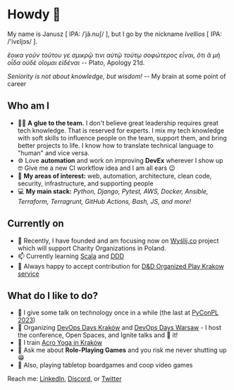 # Howdy 👋

My name is Janusz [ IPA: /ˈjã.nuʃ/ ], but I go by the nickname _Ivellios_ [ IPA: /'ivɛljɔs/ ].

_ἔοικα γοῦν τούτου γε σμικρῷ τινι αὐτῷ τούτῳ σοφώτερος εἶναι, ὅτι ἃ μὴ οἶδα οὐδὲ οἴομαι εἰδέναι_ -- Plato, Apology 21d.

_Seniority is not about knowledge, but wisdom!_ -- My brain at some point of career

## Who am I
- 👨‍💼 **A glue to the team.** I don't believe great leadership requires great tech knowledge. That is reserved for experts. I mix my tech knowledge with soft skills to influence people on the team, support them, and bring better projects to life. I know how to translate technical language to "human" and vice versa.
- ⚙️ Love **automation** and work on improving **DevEx** wherever I show up 🤓 Give me a new CI workflow idea and I am all ears 😉
- 💪 **My areas of interest:** web, automation, architecture, clean code, security, infrastructure, and supporting people
- 💻 **My main stack:** _Python, Django, Pytest, AWS, Docker, Ansible, Terraform, Terragrunt, GitHub Actions, Bash, JS, and more!_

## Currently on
- 🌱 Recently, I have founded and am focusing now on [Wyślij.co](https://github.com/wyslijco/wyslijco.github.io/) project which will support Charity Organizations in Poland. 
- 📫 Currently learning [Scala](https://www.scala-lang.org/) and [DDD](https://en.wikipedia.org/wiki/Domain-driven_design)
- 🤔 Always happy to accept contribution for [D&D Organized Play Krakow service](https://github.com/dnd-al-krk/)

## What do I like to do?
- 🎤 I give some talk on technology once in a while (the last at [PyConPL 2023](https://pl.pycon.org/2023/agenda/))
- 📆 Organizing [DevOps Days Kraków](https://devopsdays.org/events/2023-krakow/) and [DevOps Days Warsaw](https://devopsdays.org/events/2023-warsaw/) - I host the conference, Open Spaces, and Ignite talks and 🥰 it!
- 🤸 I train [Acro Yoga in Kraków](https://www.facebook.com/groups/239468339510760)
- 💬 Ask me about **Role-Playing Games** and you risk me never shutting up 😁 
- 🎲 Also, playing tabletop boardgames and coop video games

Reach me: [LinkedIn](https://www.linkedin.com/in/jakamienski/), [Discord](https://discordapp.com/users/305767281470734337), or [Twitter](https://x.com/jkamienski) 

<!--
**ivellios/ivellios** is a ✨ _special_ ✨ repository because its `README.md` (this file) appears on your GitHub profile.

Here are some ideas to get you started:

- 🔭 I’m currently working on ...
- 🌱 I’m currently learning ...
- 👯 I’m looking to collaborate on ...
- 🤔 I’m looking for help with ...
- 💬 Ask me about ...
- 📫 How to reach me: ...
- 😄 Pronouns: ...
- ⚡ Fun fact: ...
-->
